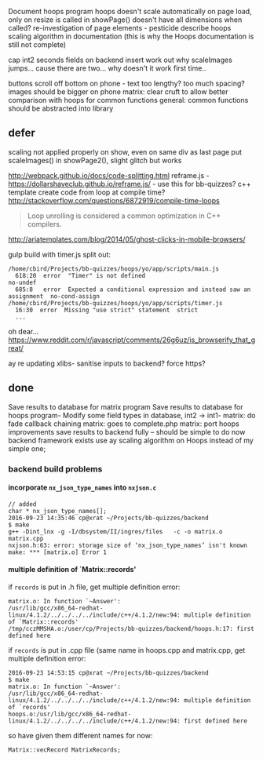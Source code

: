 
Document hoops program
hoops doesn't scale automatically on page load, only on resize
    is called in showPage()
    doesn't have all dimensions when called?
    re-investigation of page elements - pesticide
describe hoops scaling algorithm in documentation (this is why the Hoops documentation is still not complete)

cap int2 seconds fields on backend insert
work out why scaleImages jumps... cause there are two... why doesn't it work first time..

buttons scroll off bottom on phone - text too lengthy? too much spacing?
images should be bigger on phone
matrix: clear cruft to allow better comparison with hoops for common functions
general: common functions should be abstracted into library

## defer

scaling not applied properly on show, even on same div as last page
    put scaleImages() in showPage2(), slight glitch but works

http://webpack.github.io/docs/code-splitting.html
reframe.js - https://dollarshaveclub.github.io/reframe.js/ - use this for bb-quizzes?
c++ template create code from loop at compile time?
http://stackoverflow.com/questions/6872919/compile-time-loops
>Loop unrolling is considered a common optimization in C++ compilers.

http://ariatemplates.com/blog/2014/05/ghost-clicks-in-mobile-browsers/

gulp build with timer.js split out:

    /home/cbird/Projects/bb-quizzes/hoops/yo/app/scripts/main.js
      618:20  error  "Timer" is not defined                                           no-undef
      685:8   error  Expected a conditional expression and instead saw an assignment  no-cond-assign
    /home/cbird/Projects/bb-quizzes/hoops/yo/app/scripts/timer.js
      16:30  error  Missing "use strict" statement  strict
      ...

oh dear...
<https://www.reddit.com/r/javascript/comments/26g6uz/is_browserify_that_great/>

ay re updating xlibs-
sanitise inputs to backend?
force https?

## done

Save results to database for matrix program
Save results to database for hoops program-
Modify some field types in database, int2 -> int1-
matrix: do fade callback chaining
matrix: goes to complete.php
matrix: port hoops improvements
save results to backend fully – should be simple to do now backend framework exists
use ay scaling algorithm on Hoops instead of my simple one; 


### backend build problems

#### incorporate `nx_json_type_names` into `nxjson.c`

    // added
    char * nx_json_type_names[];
    2016-09-23 14:35:46 cp@xrat ~/Projects/bb-quizzes/backend
    $ make
    g++ -Dint_lnx -g -I/dbsystem/II/ingres/files   -c -o matrix.o matrix.cpp
    nxjson.h:63: error: storage size of ‘nx_json_type_names’ isn't known
    make: *** [matrix.o] Error 1

#### multiple definition of `Matrix::records'

if `records` is put in .h file, get multiple definition error:

    matrix.o: In function `~Answer':
    /usr/lib/gcc/x86_64-redhat-linux/4.1.2/../../../../include/c++/4.1.2/new:94: multiple definition of `Matrix::records'
    /tmp/cczMMSHA.o:/user/cp/Projects/bb-quizzes/backend/hoops.h:17: first defined here

if `records` is put in .cpp file (same name in hoops.cpp and matrix.cpp, get multiple definition error:

    2016-09-23 14:53:15 cp@xrat ~/Projects/bb-quizzes/backend
    $ make
    matrix.o: In function `~Answer':
    /usr/lib/gcc/x86_64-redhat-linux/4.1.2/../../../../include/c++/4.1.2/new:94: multiple definition of `records'
    hoops.o:/usr/lib/gcc/x86_64-redhat-linux/4.1.2/../../../../include/c++/4.1.2/new:94: first defined here

so have given them different names for now:

    Matrix::vecRecord MatrixRecords;


